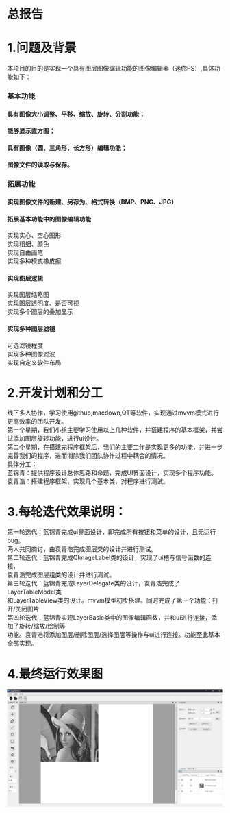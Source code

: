 总报告
=============

# 1.问题及背景

本项目的目的是实现一个具有图层图像编辑功能的图像编辑器（迷你PS）,具体功能如下：
### 基本功能<br>
#### 具有图像大小调整、平移、缩放、旋转、分割功能；<br>
#### 能够显示直方图；<br>
#### 具有图像（圆、三角形、长方形）编辑功能；<br>
#### 图像文件的读取与保存。<br>

### 拓展功能<br>
#### 实现图像文件的新建、另存为、格式转换（BMP、PNG、JPG）<br>

#### 拓展基本功能中的图像编辑功能<br>
实现实心、空心图形<br>
实现粗细、颜色<br>
实现自由画笔<br>
实现多种模式橡皮擦<br>

#### 实现图层逻辑<br>
实现图层缩略图<br>
实现图层透明度、是否可视<br>
实现多个图层的叠加显示<br>

#### 实现多种图层滤镜<br>
可选滤镜程度<br>
实现多种图像滤波<br>
实现自定义软件布局<br>

# 2.开发计划和分工
线下多人协作，学习使用github,macdown,QT等软件，实现通过mvvm模式进行更高效率的团队开发。<br>
第一个星期，我们小组主要学习使用以上几种软件，并搭建程序的基本框架，并尝试添加图层旋转功能，进行ui设计。<br>
第二个星期，在搭建完程序框架后，我们的主要工作是实现更多的功能，并进一步完善我们的程序，进而消除我们团队协作过程中耦合的情况。<br>
具体分工： <br>
蓝锦青：提供程序设计总体思路和命题，完成UI界面设计，实现多个程序功能。<br>
袁青浩：搭建程序框架，实现几个基本类，对程序进行测试。<br>


# 3.每轮迭代效果说明：
第一轮迭代：蓝锦青完成ui界面设计，即完成所有按钮和菜单的设计，且无运行bug。<br>
两人共同商讨，由袁青浩完成图层类的设计并进行测试。<br>
第二轮迭代：蓝锦青完成QImageLabel类的设计，实现了ui槽与信号函数的连接，<br>
袁青浩完成图层组类的设计并进行测试。<br>
第三轮迭代：蓝锦青完成LayerDelegate类的设计，袁青浩完成了LayerTableModel类<br>
和LayerTableView类的设计。mvvm模型初步搭建。同时完成了第一个功能：打开/关闭图片<br>
第四轮迭代：蓝锦青实现LayerBasic类中的图像编辑函数，并和ui进行连接，添加了旋转/缩放/绘制等<br>
功能。袁青浩将添加图层/删除图层/选择图层等操作与ui进行连接。功能至此基本全部实现。<br>

# 4.最终运行效果图
![图片显示失败](1.png "效果图")
